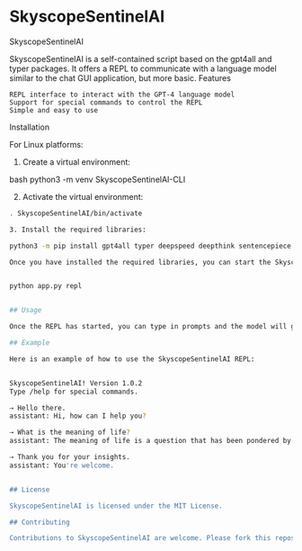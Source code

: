 # SkyscopeSentinelAI

SkyscopeSentinelAI

SkyscopeSentinelAI is a self-contained script based on the gpt4all and typer packages. It offers a REPL to communicate with a language model similar to the chat GUI application, but more basic.
Features

    REPL interface to interact with the GPT-4 language model
    Support for special commands to control the REPL
    Simple and easy to use

Installation

For Linux platforms:

1. Create a virtual environment:

bash
python3 -m venv SkyscopeSentinelAI-CLI


2. Activate the virtual environment:

```bash
. SkyscopeSentinelAI/bin/activate

3. Install the required libraries:

python3 -m pip install gpt4all typer deepspeed deepthink sentencepiece fastai colossalai news-api live-weather-api horoscope-api transformers datasets accelerate tqdm wandb

Once you have installed the required libraries, you can start the SkyscopeSentinelAI REPL by running the following command:


python app.py repl


## Usage

Once the REPL has started, you can type in prompts and the model will generate responses. You can also use special commands to control the REPL, such as `/reset` to clear the chat history or `/exit` to quit the REPL.

## Example

Here is an example of how to use the SkyscopeSentinelAI REPL:


SkyscopeSentinelAI! Version 1.0.2
Type /help for special commands.

⇢ Hello there.
assistant: Hi, how can I help you?

⇢ What is the meaning of life?
assistant: The meaning of life is a question that has been pondered by philosophers and theologians for centuries. There is no one answer that will satisfy everyone, but some possible answers include finding happiness, making a difference in the world, and connecting with something larger than oneself.

⇢ Thank you for your insights.
assistant: You're welcome.


## License

SkyscopeSentinelAI is licensed under the MIT License.

## Contributing

Contributions to SkyscopeSentinelAI are welcome. Please fork this repository and create a pull request with your changes.

